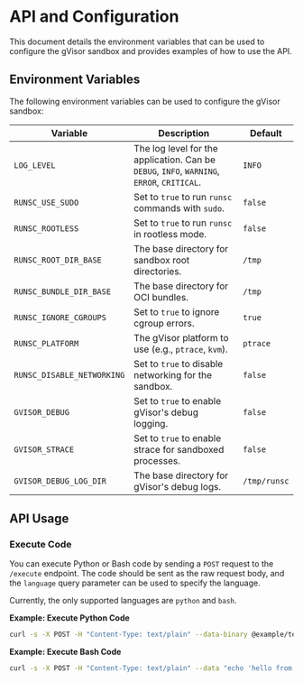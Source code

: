 # API and Configuration

This document details the environment variables that can be used to configure the
gVisor sandbox and provides examples of how to use the API.

## Environment Variables

The following environment variables can be used to configure the gVisor sandbox:

| Variable | Description | Default |
|---|---|---|
| `LOG_LEVEL` | The log level for the application. Can be `DEBUG`, `INFO`, `WARNING`, `ERROR`, `CRITICAL`. | `INFO` |
| `RUNSC_USE_SUDO` | Set to `true` to run `runsc` commands with `sudo`. | `false` |
| `RUNSC_ROOTLESS` | Set to `true` to run `runsc` in rootless mode. | `false` |
| `RUNSC_ROOT_DIR_BASE` | The base directory for sandbox root directories. | `/tmp` |
| `RUNSC_BUNDLE_DIR_BASE` | The base directory for OCI bundles. | `/tmp` |
| `RUNSC_IGNORE_CGROUPS` | Set to `true` to ignore cgroup errors. | `true` |
| `RUNSC_PLATFORM` | The gVisor platform to use (e.g., `ptrace`, `kvm`). | `ptrace` |
| `RUNSC_DISABLE_NETWORKING` | Set to `true` to disable networking for the sandbox. | `false` |
| `GVISOR_DEBUG` | Set to `true` to enable gVisor's debug logging. | `false` |
| `GVISOR_STRACE` | Set to `true` to enable strace for sandboxed processes. | `false` |
| `GVISOR_DEBUG_LOG_DIR` | The base directory for gVisor's debug logs. | `/tmp/runsc` |

## API Usage

### Execute Code

You can execute Python or Bash code by sending a `POST` request to the `/execute`
endpoint. The code should be sent as the raw request body, and the `language`
query parameter can be used to specify the language.

Currently, the only supported languages are `python` and `bash`.

**Example: Execute Python Code**

```bash
curl -s -X POST -H "Content-Type: text/plain" --data-binary @example/test_hello.py https://<YOUR_SERVICE_URL>/execute?language=python
```

**Example: Execute Bash Code**

```bash
curl -s -X POST -H "Content-Type: text/plain" --data "echo 'hello from bash'" https://<YOUR_SERVICE_URL>/execute?language=bash
```
